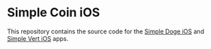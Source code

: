Simple Coin iOS
===============

This repository contains the source code for the [Simple Doge iOS](https://itunes.apple.com/us/app/simple-doge-dogecoin-mining/id851972950?ls=1&mt=8) and [Simple Vert iOS](https://itunes.apple.com/us/app/simple-vert-vertcoin-mining/id875904710?ls=1&mt=8) apps.
